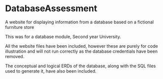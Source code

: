 # DatabaseAssessment
A website for displaying information from a database based on a fictional furniture store

This was for a database module, Second year University.

All the website files have been included, however these are purely for code illustration and will not run correctly
as the database credentials have been removed.

The conceptual and logical ERDs of the database, along with the SQL files used to generate it, have also been included.
